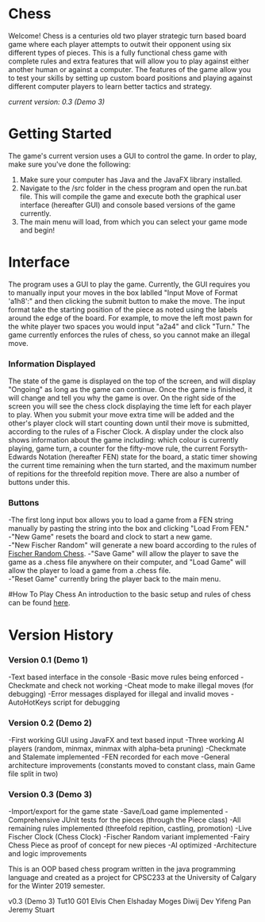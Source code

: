 # Chess
Welcome!  Chess is a centuries old two player strategic turn based board game where each player attempts to outwit their opponent using six different types of pieces.  This is a fully functional chess game with complete rules and extra features that will allow you to play against either another human or against a computer.  The features of the game allow you to test your skills by setting up custom board positions and playing against different computer players to learn better tactics and strategy.

*current version: 0.3 (Demo 3)*

# Getting Started
The game's current version uses a GUI to control the game.  In order to play, make sure you've done the following:
  1. Make sure your computer has Java and the JavaFX library installed.
  2. Navigate to the /src folder in the chess program and open the run.bat file.  This will compile the game and execute both the graphical user interface (hereafter GUI) and console based versions of the game currently.
  3. The main menu will load, from which you can select your game mode and begin!
  
# Interface
The program uses a GUI to play the game.  Currently, the GUI requires you to manually input your moves in the box lablled "Input Move of Format 'a1h8':" and then clicking the submit button to make the move.  The input format take the starting position of the piece as noted using the labels around the edge of the board.  For example, to move the left most pawn for the white player two spaces you would input "a2a4" and click "Turn."  The game currently enforces the rules of chess, so you cannot make an illegal move.  

### Information Displayed
The state of the game is displayed on the top of the screen, and will display "Ongoing" as long as the game can continue.  Once the game is finished, it will change and tell you why the game is over.  On the right side of the screen you will see the chess clock displaying the time left for each player to play.  When you submit your move extra time will be added and the other's player clock will start counting down until their move is submitted, according to the rules of a Fischer Clock.  A display under the clock also shows information about the game including: which colour is currently playing, game turn, a counter for the fifty-move rule, the current Forsyth-Edwards Notation (hereafter FEN) state for the board, a static timer showing the current time remaining when the turn started, and the maximum number of repitions for the threefold repition move.  There are also a number of buttons under this.

### Buttons
  -The first long input box allows you to load a game from a FEN string manually by pasting the string into the box and clicking "Load From FEN."  
  -"New Game" resets the board and clock to start a new game.  
  -"New Fischer Random" will generate a new board according to the rules of [Fischer Random Chess](https://en.wikipedia.org/wiki/Chess960). 
  -"Save Game" will allow the player to save the game as a .chess file anywhere on their computer, and "Load Game" will allow the player to load a game from a .chess file.  
  -"Reset Game" currently bring the player back to the main menu.

#How To Play Chess
An introduction to the basic setup and rules of chess can be found [here](https://www.chess.com/learn-how-to-play-chess).


# Version History

### Version 0.1 (Demo 1)
  -Text based interface in the console
  -Basic move rules being enforced
  -Checkmate and check not working
  -Cheat mode to make illegal moves (for debugging)
  -Error messages displayed for illegal and invalid moves
  -AutoHotKeys script for debugging
  
### Version 0.2 (Demo 2)
  -First working GUI using JavaFX and text based input
  -Three working AI players (random, minmax, minmax with alpha-beta pruning)
  -Checkmate and Stalemate implemented
  -FEN recorded for each move
  -General architecture improvements (constants moved to constant class, main Game file split in two)
  
### Version 0.3 (Demo 3)
  -Import/export for the game state
  -Save/Load game implemented
  -Comprehensive JUnit tests for the pieces (through the Piece class)
  -All remaining rules implemented (threefold repition, castling, promotion)
  -Live Fischer Clock (Chess Clock)
  -Fischer Random variant implemented
  -Fairy Chess Piece as proof of concept for new pieces
  -AI optimized
  -Architecture and logic improvements

This is an OOP based chess program written in the java programming language and created as a project for CPSC233 at the University of Calgary for the Winter 2019 semester.

v0.3 (Demo 3)
Tut10 G01
Elvis Chen
Elshaday Moges
Diwij Dev
Yifeng Pan
Jeremy Stuart
